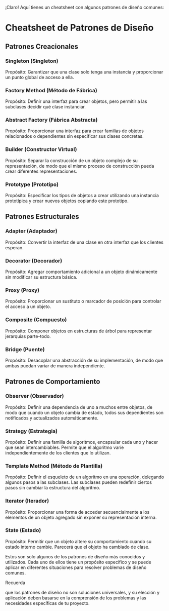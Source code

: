 ¡Claro! Aquí tienes un cheatsheet con algunos patrones de diseño comunes:

# Cheatsheet de Patrones de Diseño

## Patrones Creacionales

### Singleton (Singleton)

Propósito: Garantizar que una clase solo tenga una instancia y proporcionar un punto global de acceso a ella.

### Factory Method (Método de Fábrica)

Propósito: Definir una interfaz para crear objetos, pero permitir a las subclases decidir qué clase instanciar.

### Abstract Factory (Fábrica Abstracta)

Propósito: Proporcionar una interfaz para crear familias de objetos relacionados o dependientes sin especificar sus clases concretas.

### Builder (Constructor Virtual)

Propósito: Separar la construcción de un objeto complejo de su representación, de modo que el mismo proceso de construcción pueda crear diferentes representaciones.

### Prototype (Prototipo)

Propósito: Especificar los tipos de objetos a crear utilizando una instancia prototípica y crear nuevos objetos copiando este prototipo.

## Patrones Estructurales

### Adapter (Adaptador)

Propósito: Convertir la interfaz de una clase en otra interfaz que los clientes esperan.

### Decorator (Decorador)

Propósito: Agregar comportamiento adicional a un objeto dinámicamente sin modificar su estructura básica.

### Proxy (Proxy)

Propósito: Proporcionar un sustituto o marcador de posición para controlar el acceso a un objeto.

### Composite (Compuesto)

Propósito: Componer objetos en estructuras de árbol para representar jerarquías parte-todo.

### Bridge (Puente)

Propósito: Desacoplar una abstracción de su implementación, de modo que ambas puedan variar de manera independiente.

## Patrones de Comportamiento

### Observer (Observador)

Propósito: Definir una dependencia de uno a muchos entre objetos, de modo que cuando un objeto cambia de estado, todos sus dependientes son notificados y actualizados automáticamente.

### Strategy (Estrategia)

Propósito: Definir una familia de algoritmos, encapsular cada uno y hacer que sean intercambiables. Permite que el algoritmo varíe independientemente de los clientes que lo utilizan.

### Template Method (Método de Plantilla)

Propósito: Definir el esqueleto de un algoritmo en una operación, delegando algunos pasos a las subclases. Las subclases pueden redefinir ciertos pasos sin cambiar la estructura del algoritmo.

### Iterator (Iterador)

Propósito: Proporcionar una forma de acceder secuencialmente a los elementos de un objeto agregado sin exponer su representación interna.

### State (Estado)

Propósito: Permitir que un objeto altere su comportamiento cuando su estado interno cambie. Parecerá que el objeto ha cambiado de clase.

Estos son solo algunos de los patrones de diseño más conocidos y utilizados. Cada uno de ellos tiene un propósito específico y se puede aplicar en diferentes situaciones para resolver problemas de diseño comunes.

Recuerda

 que los patrones de diseño no son soluciones universales, y su elección y aplicación deben basarse en la comprensión de los problemas y las necesidades específicas de tu proyecto.